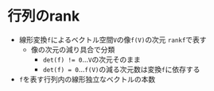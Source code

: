 # 行列のrank
- 線形変換`f`によるベクトル空間`V`の像`f(V)`の次元 `rankf`で表す
    - 像の次元の減り具合で分類
        - `det(f) != 0`...`V`の次元そのまま
        - `det(f) = 0`...`f(V)`の減る次元数は変換`f`に依存する
- `f`を表す行列内の線形独立なベクトルの本数
